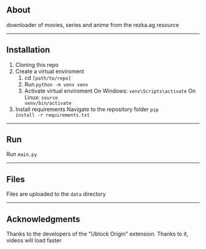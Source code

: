 About
---
downloader of movies, series and anime from the rezka.ag resource

___
Installation
---
1. Cloning this repo
2. Create a virtual enviroment
    1) cd <code>[path/to/repo]</code>
    2) Run <code>python -m venv venv</code>
    3) Activate virtual enviroment
        On Windows: <code>venv\Scripts\activate</code>
        On Linux: <code>source venv/bin/activate</code>
3. Install requirements Navigate to the repository folder <code>pip install -r requirements.txt</code>

___
Run
---
Run <code>main.py</code>


___
Files
---
Files are uploaded to the <code>data</code> directory


___
Acknowledgments
---
Thanks to the developers of the "Ublock Origin" extension. Thanks to it, videos will load faster